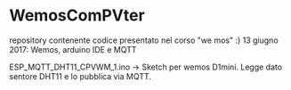 # WemosComPVter
repository contenente codice presentato nel corso "we mos" :)
13 giugno 2017: Wemos, arduino IDE e MQTT

ESP_MQTT_DHT11_CPVWM_1.ino -> Sketch per wemos D1mini. Legge dato sentore DHT11 e lo pubblica via MQTT. 

